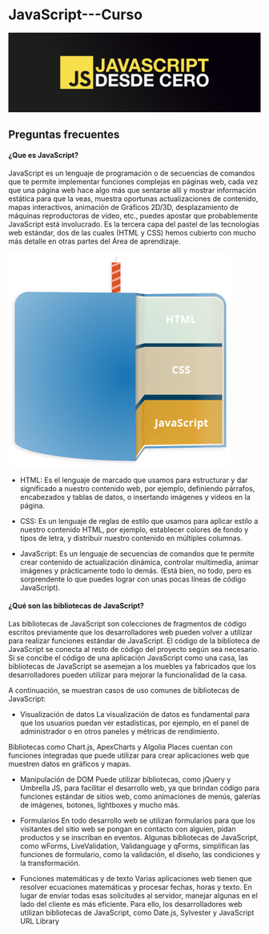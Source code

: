 # JavaScript---Curso
<img src="https://github.com/Mauri-Cerda/JavaScript---Curso/blob/main/Imagen/header.jpg">

<br>

## Preguntas frecuentes

#### ¿Que es JavaScript?

JavaScript es un lenguaje de programación o de secuencias de comandos que te permite implementar funciones complejas en páginas web, cada vez que una página web hace algo más que sentarse allí y mostrar información estática para que la veas, muestra oportunas actualizaciones de contenido, mapas interactivos, animación de Gráficos 2D/3D, desplazamiento de máquinas reproductoras de vídeo, etc., puedes apostar que probablemente JavaScript está involucrado. Es la tercera capa del pastel de las tecnologías web estándar, dos de las cuales (HTML y CSS) hemos cubierto con mucho más detalle en otras partes del Área de aprendizaje.

<img src="https://github.com/Mauri-Cerda/JavaScript---Curso/blob/main/Imagen/cake.png">

* HTML: Es el lenguaje de marcado que usamos para estructurar y dar significado a nuestro contenido web, por ejemplo, definiendo párrafos, encabezados y tablas de datos, o insertando imágenes y videos en la página.
  
* CSS: Es un lenguaje de reglas de estilo que usamos para aplicar estilo a nuestro contenido HTML, por ejemplo, establecer colores de fondo y tipos de letra, y distribuir nuestro contenido en múltiples columnas.
  
* JavaScript: Es un lenguaje de secuencias de comandos que te permite crear contenido de actualización dinámica, controlar multimedia, animar imágenes y prácticamente todo lo demás. (Está bien, no todo, pero es sorprendente lo que puedes lograr con unas pocas líneas de código JavaScript).

#### ¿Qué son las bibliotecas de JavaScript?
Las bibliotecas de JavaScript son colecciones de fragmentos de código escritos previamente que los desarrolladores web pueden volver a utilizar para realizar funciones estándar de JavaScript. El código de la biblioteca de JavaScript se conecta al resto de código del proyecto según sea necesario. Si se concibe el código de una aplicación JavaScript como una casa, las bibliotecas de JavaScript se asemejan a los muebles ya fabricados que los desarrolladores pueden utilizar para mejorar la funcionalidad de la casa.

A continuación, se muestran casos de uso comunes de bibliotecas de JavaScript:

* Visualización de datos
La visualización de datos es fundamental para que los usuarios puedan ver estadísticas, por ejemplo, en el panel de administrador o en otros paneles y métricas de rendimiento.

Bibliotecas como Chart.js, ApexCharts y Algolia Places cuentan con funciones integradas que puede utilizar para crear aplicaciones web que muestren datos en gráficos y mapas.

* Manipulación de DOM
Puede utilizar bibliotecas, como jQuery y Umbrella JS, para facilitar el desarrollo web, ya que brindan código para funciones estándar de sitios web, como animaciones de menús, galerías de imágenes, botones, lightboxes y mucho más.

* Formularios
En todo desarrollo web se utilizan formularios para que los visitantes del sitio web se pongan en contacto con alguien, pidan productos y se inscriban en eventos. Algunas bibliotecas de JavaScript, como wForms, LiveValidation, Validanguage y qForms, simplifican las funciones de formulario, como la validación, el diseño, las condiciones y la transformación.

* Funciones matemáticas y de texto
Varias aplicaciones web tienen que resolver ecuaciones matemáticas y procesar fechas, horas y texto. En lugar de enviar todas esas solicitudes al servidor, manejar algunas en el lado del cliente es más eficiente. Para ello, los desarrolladores web utilizan bibliotecas de JavaScript, como Date.js, Sylvester y JavaScript URL Library
